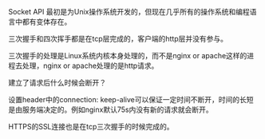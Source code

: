 
Socket API 最初是为Unix操作系统开发的，但现在几乎所有的操作系统和编程语言中都有变体存在。

三次握手和四次挥手都是在tcp层完成的，客户端的http层并没有参与。

三次握手的处理是Linux系统内核本身处理的，而不是nginx or apache这样的进程去处理，nginx or apache处理的是http请求。

建立了请求后什么时候会断开？

设置header中的connection: keep-alive可以保证一定时间不断开，时间的长短是由服务端决定的。例如nginx默认75s内没有新的请求就会断开。

HTTPS的SSL连接也是在tcp三次握手的时候完成的。
